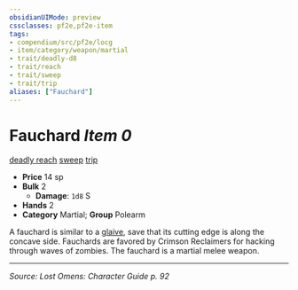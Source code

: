 ```yaml
---
obsidianUIMode: preview
cssclasses: pf2e,pf2e-item
tags:
- compendium/src/pf2e/locg
- item/category/weapon/martial
- trait/deadly-d8
- trait/reach
- trait/sweep
- trait/trip
aliases: ["Fauchard"]
---
```

# Fauchard *Item 0*  
[deadly <d8>](rules/traits/deadly-d8.md "Deadly Weapon Trait")  [reach](rules/traits/reach.md "Reach Weapon Trait")  [sweep](rules/traits/sweep.md "Sweep Weapon Trait")  [trip](rules/traits/trip.md "Trip Weapon Trait")  

- **Price** 14 sp
- **Bulk** 2
  - **Damage**: `1d8` S
- **Hands** 2
- **Category** Martial; **Group** Polearm 

A fauchard is similar to a [glaive](compendium/equipment/items/glaive.md), save that its cutting edge is along the concave side. Fauchards are favored by Crimson Reclaimers for hacking through waves of zombies. The fauchard is a martial melee weapon.


---
*Source: Lost Omens: Character Guide p. 92*